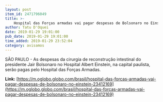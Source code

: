 ```yaml
---
layout: post
item_id: 2471796049
title: >-
    Hospital das Forças armadas vai pagar despesas de Bolsonaro no Einstein
author: Tatu D'Oquei
date: 2019-01-29 19:01:00
pub_date: 2019-01-29 19:01:00
time_added: 2019-01-29 23:52:04
category: avisamos
---
```


SÃO PAULO - As despesas da cirurgia de reconstrução intestinal do presidente Jair Bolsonaro no Hospital Albert Einstein, na capital paulista, serão pagas pelo Hospital das Forças Armadas.

**Link:** [https://m.oglobo.globo.com/brasil/hospital-das-forcas-armadas-vai-pagar-despesas-de-bolsonaro-no-einstein-23412169](https://m.oglobo.globo.com/brasil/hospital-das-forcas-armadas-vai-pagar-despesas-de-bolsonaro-no-einstein-23412169)

